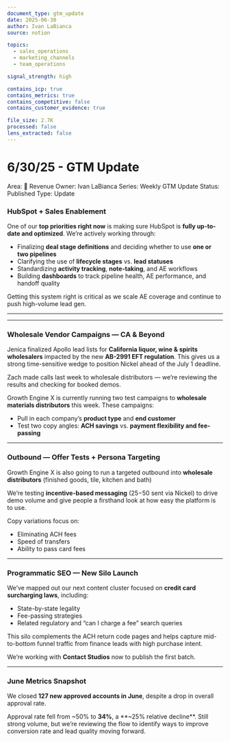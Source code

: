 ```yaml
---
document_type: gtm_update
date: 2025-06-30
author: Ivan LaBianca
source: notion

topics:
  - sales_operations
  - marketing_channels
  - team_operations

signal_strength: high

contains_icp: true
contains_metrics: true
contains_competitive: false
contains_customer_evidence: true

file_size: 2.7K
processed: false
lens_extracted: false
---
```


# 6/30/25 - GTM Update

Area: 🤑 Revenue
Owner: Ivan LaBianca
Series: Weekly GTM Update
Status: Published
Type: Update

### HubSpot + Sales Enablement

One of our **top priorities right now** is making sure HubSpot is **fully up-to-date and optimized**. We’re actively working through:

- Finalizing **deal stage definitions** and deciding whether to use **one or two pipelines**
- Clarifying the use of **lifecycle stages** vs. **lead statuses**
- Standardizing **activity tracking**, **note-taking**, and AE workflows
- Building **dashboards** to track pipeline health, AE performance, and handoff quality

Getting this system right is critical as we scale AE coverage and continue to push high-volume lead gen.

---

---

### Wholesale Vendor Campaigns — CA & Beyond

Jenica finalized Apollo lead lists for **California liquor, wine & spirits wholesalers** impacted by the new **AB-2991 EFT regulation**. This gives us a strong time-sensitive wedge to position Nickel ahead of the July 1 deadline.

Zach made calls last week to wholesale distributors — we’re reviewing the results and checking for booked demos.

Growth Engine X is currently running two test campaigns to **wholesale materials distributors** this week. These campaigns:

- Pull in each company’s **product type** and **end customer**
- Test two copy angles: **ACH savings** vs. **payment flexibility and fee-passing**

---

### Outbound — Offer Tests + Persona Targeting

Growth Engine X is also going to run a targeted outbound into **wholesale distributors** (finished goods, tile, kitchen and bath)

We’re testing **incentive-based messaging** ($25-$50 sent via Nickel) to drive demo volume and give people a firsthand look at how easy the platform is to use.

Copy variations focus on:

- Eliminating ACH fees
- Speed of transfers
- Ability to pass card fees

---

### Programmatic SEO — New Silo Launch

We’ve mapped out our next content cluster focused on **credit card surcharging laws**, including:

- State-by-state legality
- Fee-passing strategies
- Related regulatory and “can I charge a fee” search queries

This silo complements the ACH return code pages and helps capture mid-to-bottom funnel traffic from finance leads with high purchase intent.

We’re working with **Contact Studios** now to publish the first batch.

---

### June Metrics Snapshot

We closed **127 new approved accounts in June**, despite a drop in overall approval rate.

Approval rate fell from ~50% to **34%**, a **~25% relative decline**. Still strong volume, but we’re reviewing the flow to identify ways to improve conversion rate and lead quality moving forward.